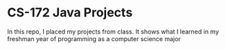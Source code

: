 # CS-172 Java Projects

In this repo, I placed my projects from class. It shows what I learned in my freshman year of programming as a computer science major
